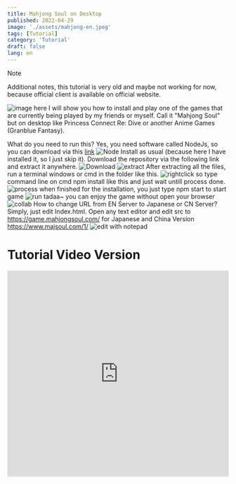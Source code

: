 ```yaml
---
title: Mahjong Soul on Desktop
published: 2022-04-29
image: './assets/mahjong-en.jpeg'
tags: [Tutorial]
category: 'Tutorial'
draft: false 
lang: en
---
```


> [!NOTE]
> Additional notes, this tutorial is very old and maybe not working for now, because official client is available on official website.

![image](https://cdn-ak.f.st-hatena.com/images/fotolife/g/gingalibadeidara/20220429/20220429092614.png)
here I will show you how to install and play one of the games that are currently being played by my friends or myself. Call it "Mahjong Soul" but on desktop like Princess Connect Re: Dive or another Anime Games (Granblue Fantasy).

What do you need to run this? Yes, you need software called NodeJs, so you can download via this [link](https://nodejs.org/en/download/current/)
![Node](https://cdn-ak.f.st-hatena.com/images/fotolife/g/gingalibadeidara/20220429/20220429092439.png)
Install as usual (because here I have installed it, so I just skip it). Download the repository via the following link and extract it anywhere.
![Download](https://cdn-ak.f.st-hatena.com/images/fotolife/g/gingalibadeidara/20220429/20220429093131.png)
![extract](https://cdn-ak.f.st-hatena.com/images/fotolife/g/gingalibadeidara/20220429/20220429093428.png)
After extracting all the files, run a terminal windows or cmd in the folder like this.
![rightclick](https://cdn-ak.f.st-hatena.com/images/fotolife/g/gingalibadeidara/20220429/20220429093348.png)
so type command line on cmd npm install like this and just wait untill process done.
![process](https://cdn-ak.f.st-hatena.com/images/fotolife/g/gingalibadeidara/20220429/20220429093715.png)
when finished for the installation, you just type npm start to start game
![run](https://cdn-ak.f.st-hatena.com/images/fotolife/g/gingalibadeidara/20220429/20220429094004.png)
tadaa~ you can enjoy the game without open your browser
![collab](https://cdn-ak.f.st-hatena.com/images/fotolife/g/gingalibadeidara/20220429/20220429094923.png)
How to change URL from EN Server to Japanese or CN Server? Simply, just edit Index.html. Open any text editor and edit src to https://game.mahjongsoul.com/ for Japanese and China Version https://www.majsoul.com/1/
![edit with notepad](https://cdn-ak.f.st-hatena.com/images/fotolife/g/gingalibadeidara/20220429/20220429095412.png)

# Tutorial Video Version
<iframe width="100%" height="468" src="https://www.youtube.com/embed/nSzSK884S_o?si=Z0a-Pq_qYeHYsNBY" title="YouTube video player" frameborder="0" allow="accelerometer; autoplay; clipboard-write; encrypted-media; gyroscope; picture-in-picture; web-share" referrerpolicy="strict-origin-when-cross-origin" allowfullscreen></iframe>



